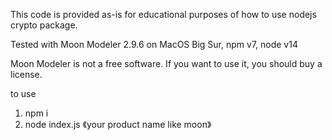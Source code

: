 This code is provided as-is for educational purposes of how to use nodejs crypto package.

Tested with Moon Modeler 2.9.6 on MacOS Big Sur, npm v7, node v14

Moon Modeler is not a free software. If you want to use it, you should buy a license.

to use 
1. npm i 
2. node index.js 《your product name like moon》
